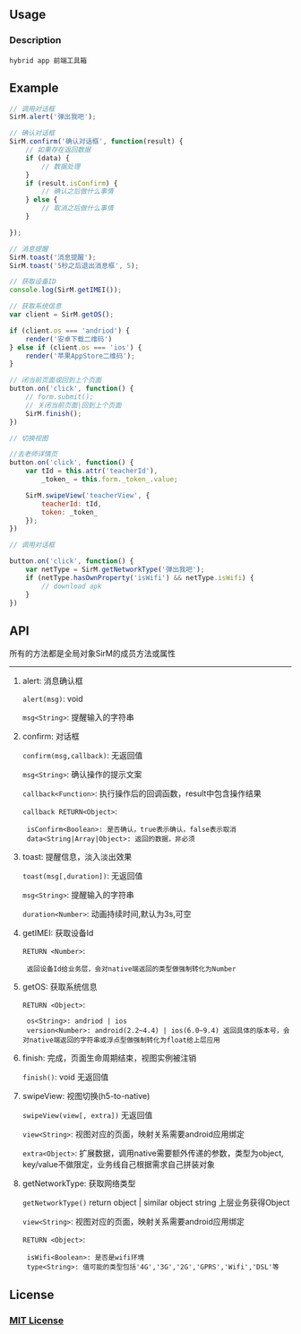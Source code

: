 ## Usage

### Description
	
	hybrid app 前端工具箱
	
## Example

```javascript
// 调用对话框
SirM.alert('弹出我吧');

// 确认对话框
SirM.confirm('确认对话框', function(result) {
	// 如果存在返回数据
	if (data) {
		// 数据处理
	}
	if (result.isConfirm) {
		// 确认之后做什么事情
	} else {
		// 取消之后做什么事情
	}

});

// 消息提醒
SirM.toast('消息提醒');
SirM.toast('5秒之后退出消息框', 5);

// 获取设备ID
console.log(SirM.getIMEI());

// 获取系统信息
var client = SirM.getOS();

if (client.os === 'andriod') {
	render('安卓下载二维码')
} else if (client.os === 'ios') {
	render('苹果AppStore二维码');
}

// 闭当前页面或回到上个页面
button.on('click', function() {
	// form.submit();
	// 关闭当前页面|回到上个页面
	SirM.finish();
})

// 切换视图

//去老师详情页
button.on('click', function() {
	var tId = this.attr('teacherId'),
		_token_ = this.form._token_.value;

	SirM.swipeView('teacherView', {
		teacherId: tId,
		token: _token_
	});
})

// 调用对话框

button.on('click', function() {
	var netType = SirM.getNetworkType('弹出我吧');
	if (netType.hasOwnProperty('isWifi') && netType.isWifi) {
		// download apk
	}
})

```

## API

所有的方法都是全局对象SirM的成员方法或属性

----

1. alert: 消息确认框

	`alert(msg)`: void
	
	`msg<String>`: 提醒输入的字符串

2. confirm: 对话框
	
	`confirm(msg,callback)`: 无返回值
	
	`msg<String>`: 确认操作的提示文案
	
	`callback<Function>`: 执行操作后的回调函数，result中包含操作结果
	
	`callback RETURN<Object>`:

		isConfirm<Boolean>: 是否确认，true表示确认，false表示取消
		data<String|Array|Object>: 返回的数据，非必须
		

3. toast: 提醒信息，淡入淡出效果

	`toast(msg[,duration])`: 无返回值
	
	`msg<String>`: 提醒输入的字符串
	
	`duration<Number>`: 动画持续时间,默认为3s,可空
	

4. getIMEI: 获取设备Id

	`RETURN <Number>`: 

		返回设备Id给业务层，会对native端返回的类型做强制转化为Number 

5. getOS: 获取系统信息

	`RETURN <Object>`: 

		os<String>: andriod | ios
		version<Number>: android(2.2~4.4) | ios(6.0~9.4) 返回具体的版本号，会对native端返回的字符串或浮点型做强制转化为float给上层应用

6. finish: 完成，页面生命周期结束，视图实例被注销
	
	`finish()`: void 无返回值

7. swipeView: 视图切换(h5-to-native)

	`swipeView(view[, extra])` 无返回值
	
	`view<String>`: 视图对应的页面，映射关系需要android应用绑定
	
	`extra<Object>`: 扩展数据，调用native需要额外传递的参数，类型为object, key/value不做限定，业务线自己根据需求自己拼装对象

8. getNetworkType: 获取网络类型
	
	`getNetworkType()` return object | similar object string 上层业务获得Object
	
	`view<String>`: 视图对应的页面，映射关系需要android应用绑定
	
	`RETURN <Object>`:

		isWifi<Boolean>: 是否是wifi环境
		type<String>: 值可能的类型包括'4G','3G','2G','GPRS','Wifi','DSL'等

## License
### [MIT License](https://en.wikipedia.org/wiki/MIT_License)
